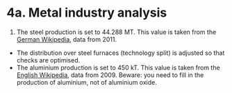 # 4a. Metal industry analysis

1. The steel production is set to 44.288 MT. This value is taken from the [German Wikipedia](http://de.wikipedia.org/wiki/Stahl/Tabellen_und_Grafiken), data from 2011.
* The distribution over steel furnaces (technology split) is adjusted so that checks are optimised.
* The aluminium production is set to 450 kT. This value is taken from the [English Wikipedia](http://en.wikipedia.org/wiki/List_of_countries_by_aluminium_production), data from 2009. Beware: you need to fill in the production of aluminium, not of aluminium oxide.


